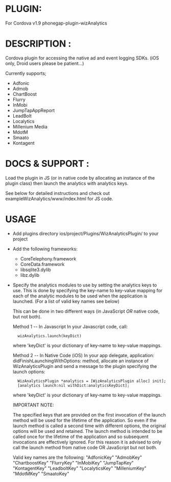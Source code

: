 # PLUGIN: 
For Cordova v1.9
phonegap-plugin-wizAnalytics


# DESCRIPTION :

Cordova plugin for accessing the native ad and event logging SDKs. 
(iOS only, Droid users please be patient...)

Currently supports;
- Adfonic
- Admob
- ChartBoost
- Flurry
- InMobi
- JumpTapAppReport
- LeadBolt
- Localytics
- Millenium Media
- MdotM
- Smaato
- Kontagent



# DOCS & SUPPORT :

Load the plugin in JS (or in native code by allocating an instance of the plugin
class) then launch the analytics with analytics keys.

See below for detailed instructions and check out exampleWizAnalytics/www/index.html for JS code.

# USAGE

- Add plugins directory ios/project/Plugins/WizAnalyticsPlugin/ to your project
- Add the following frameworks:
	- CoreTelephony.framework
	- CoreData.framework
	- libsqlite3.dylib
	- libz.dylib

- Specify the analytics modules to use by setting the analytics keys to use.
  This is done by specifying the key-name to key-value mapping for each of the
  analytic modules to be used when the application is launched. (For a list of
  valid key names see below)

  This can be done in two different ways (in JavaScript *OR* native code, but
  not both).

  Method 1 -- In Javascript
	In your Javascript code, call:

		wizAnalytics.launch(keyDict)

	where 'keyDict' is your dictionary of key-name to key-value mappings.

  Method 2 -- In Native Code (iOS)
	In your app delegate, application: didFinishLaunchingWithOptions: method,
	allocate an instance of WizAnalyticsPlugin and send a message to the plugin
	specifying the launch options:

		WizAnalyticsPlugin *analytics = [WizAnalyticsPlugin alloc] init];
		[analytics launch:nil withDict:analyticsKeyDict];

	where 'keyDict' is your dictionary of key-name to key-value mappings.

  IMPORTANT NOTE:

	The specified keys that are provided on the first invocation of the launch
	method will be used for the lifetime of the application.  So even if the
	launch method is called a second time with different options, the original
	options will be used and retained.  The launch method is intended to be
	called once for the lifetime of the application and so subsequent
	invocations are effectively ignored.  For this reason it is advised to only
	call the launch method from native code OR JavaScript but not both.

  Valid key names are the following:
            "AdfonicKey"
            "AdmobKey"
            "ChartboostKey"
            "FlurryKey"
            "InMobiKey"
            "JumpTapKey"
            "KontagentKey"
            "LeadboltKey"
            "LocalyticsKey"
            "MilleniumKey"
            "MdotMKey"
            "SmaatoKey"

